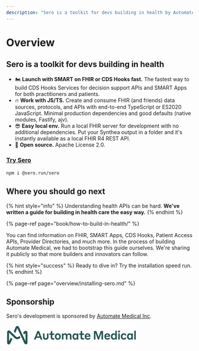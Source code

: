 ```yaml
---
description: "Sero is a toolkit for devs building in health by Automate Medical. With Sero, you can build patient apps and decision support APIs in JavaScript. \U0001F680"
---
```


# Overview

## Sero is a toolkit for devs building in health

* 🏍️ **Launch with SMART on FHIR or CDS Hooks fast.** The fastest way to build CDS Hooks Services for decision support APIs and SMART Apps for both practitioners and patients.
* 🔥 **Work with JS/TS.** Create and consume FHIR \(and friends\) data sources, protocols, and APIs with end-to-end TypeScript or ES2020 JavaScript. Minimal production dependencies and good defaults \(native modules, Fastify, ajv\).
* 😎 **Easy local env.** Run a local FHIR server for development with no additional dependencies. Put your Synthea output in a folder and it's instantly available as a local FHIR R4 REST API.
* 📖 **Open source.** Apache License 2.0.

### [Try Sero](https://github.com/automate-medical/sero)

```bash
npm i @sero.run/sero
```

## Where you should go next

{% hint style="info" %}
Understanding health APIs can be hard. **We've written a guide for building in health care the easy way.**
{% endhint %}

{% page-ref page="book/how-to-build-in-health/" %}

You can find information on FHIR, SMART Apps, CDS Hooks, Patient Access APIs, Provider Directories, and much more. In the process of building Automate Medical, we had to bootstrap this guide ourselves. We're sharing it publicly so that more builders and innovators can follow.

{% hint style="success" %}
Ready to dive in? Try the installation speed run.
{% endhint %}

{% page-ref page="overview/installing-sero.md" %}







## Sponsorship

Sero's development is sponsored by [Automate Medical Inc](https://www.automatemedical.com/).

![](.gitbook/assets/logo-2x.png)



